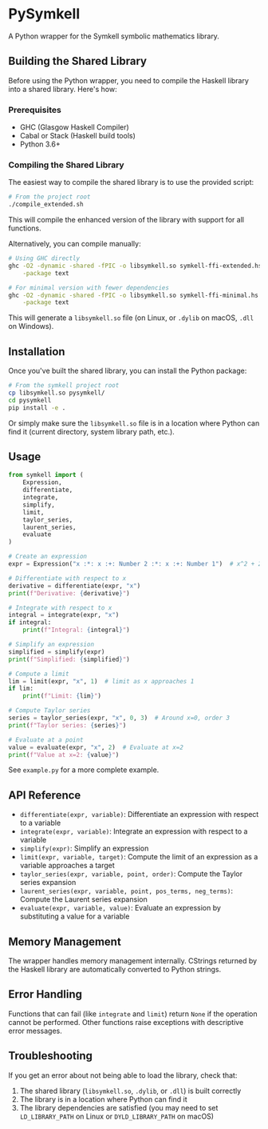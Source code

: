 # PySymkell

A Python wrapper for the Symkell symbolic mathematics library.

## Building the Shared Library

Before using the Python wrapper, you need to compile the Haskell library into a shared library. Here's how:

### Prerequisites

- GHC (Glasgow Haskell Compiler)
- Cabal or Stack (Haskell build tools)
- Python 3.6+

### Compiling the Shared Library

The easiest way to compile the shared library is to use the provided script:

```bash
# From the project root
./compile_extended.sh
```

This will compile the enhanced version of the library with support for all functions.

Alternatively, you can compile manually:

```bash
# Using GHC directly
ghc -O2 -dynamic -shared -fPIC -o libsymkell.so symkell-ffi-extended.hs \
    -package text

# For minimal version with fewer dependencies
ghc -O2 -dynamic -shared -fPIC -o libsymkell.so symkell-ffi-minimal.hs \
    -package text
```

This will generate a `libsymkell.so` file (on Linux, or `.dylib` on macOS, `.dll` on Windows).

## Installation

Once you've built the shared library, you can install the Python package:

```bash
# From the symkell project root
cp libsymkell.so pysymkell/
cd pysymkell
pip install -e .
```

Or simply make sure the `libsymkell.so` file is in a location where Python can find it (current directory, system library path, etc.).

## Usage

```python
from symkell import (
    Expression,
    differentiate, 
    integrate,
    simplify,
    limit,
    taylor_series,
    laurent_series,
    evaluate
)

# Create an expression
expr = Expression("x :*: x :+: Number 2 :*: x :+: Number 1")  # x^2 + 2x + 1

# Differentiate with respect to x
derivative = differentiate(expr, "x")
print(f"Derivative: {derivative}")

# Integrate with respect to x
integral = integrate(expr, "x")
if integral:
    print(f"Integral: {integral}")

# Simplify an expression
simplified = simplify(expr)
print(f"Simplified: {simplified}")

# Compute a limit
lim = limit(expr, "x", 1)  # limit as x approaches 1
if lim:
    print(f"Limit: {lim}")

# Compute Taylor series
series = taylor_series(expr, "x", 0, 3)  # Around x=0, order 3
print(f"Taylor series: {series}")

# Evaluate at a point
value = evaluate(expr, "x", 2)  # Evaluate at x=2
print(f"Value at x=2: {value}")
```

See `example.py` for a more complete example.

## API Reference

- `differentiate(expr, variable)`: Differentiate an expression with respect to a variable
- `integrate(expr, variable)`: Integrate an expression with respect to a variable
- `simplify(expr)`: Simplify an expression
- `limit(expr, variable, target)`: Compute the limit of an expression as a variable approaches a target
- `taylor_series(expr, variable, point, order)`: Compute the Taylor series expansion
- `laurent_series(expr, variable, point, pos_terms, neg_terms)`: Compute the Laurent series expansion
- `evaluate(expr, variable, value)`: Evaluate an expression by substituting a value for a variable

## Memory Management

The wrapper handles memory management internally. CStrings returned by the Haskell library are automatically converted to Python strings.

## Error Handling

Functions that can fail (like `integrate` and `limit`) return `None` if the operation cannot be performed. Other functions raise exceptions with descriptive error messages.

## Troubleshooting

If you get an error about not being able to load the library, check that:
1. The shared library (`libsymkell.so`, `.dylib`, or `.dll`) is built correctly
2. The library is in a location where Python can find it
3. The library dependencies are satisfied (you may need to set `LD_LIBRARY_PATH` on Linux or `DYLD_LIBRARY_PATH` on macOS)